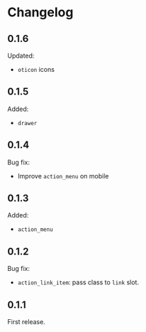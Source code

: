 # Changelog

## 0.1.6

Updated:
- `oticon` icons

## 0.1.5

Added:
- `drawer`

## 0.1.4

Bug fix:
- Improve `action_menu` on mobile

## 0.1.3

Added:
- `action_menu`

## 0.1.2

Bug fix:
- `action_link_item`: pass class to `link` slot.

## 0.1.1

First release.
